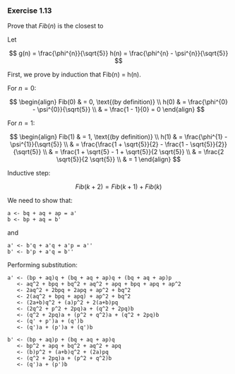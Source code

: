 ### Exercise 1.13

Prove that $Fib(n)$ is the closest to

Let

$$
g(n) = \frac{\phi^{n}}{\sqrt{5}}
h(n) = \frac{\phi^{n} - \psi^{n}}{\sqrt{5}}
$$

First, we prove by induction that Fib(n) = h(n).

For $n = 0$:

$$
\begin{align}
Fib(0) & = 0, \text{(by definition)} \\
h(0) & = \frac{\phi^{0} - \psi^{0}}{\sqrt{5}} \\
     & = \frac{1 - 1}{0} = 0
\end{align}
$$

For $n = 1$:

$$
\begin{align}
Fib(1) & = 1, \text{(by definition)} \\
h(1) & = \frac{\phi^{1} - \psi^{1}}{\sqrt{5}} \\
     & = \frac{\frac{1 + \sqrt{5}}{2} - \frac{1 - \sqrt{5}}{2}}{\sqrt{5}} \\
     & = \frac{1 + \sqrt{5} - 1 + \sqrt{5}}{2 \sqrt{5}} \\
     & = \frac{2 \sqrt{5}}{2 \sqrt{5}} \\
     & = 1
\end{align}
$$

Inductive step:

$$
Fib(k+2) = Fib(k+1) + Fib(k)
$$

We need to show that:

```
a <- bq + aq + ap = a'
b <- bp + aq = b'
```

and

```
a' <- b'q + a'q + a'p = a''
b' <- b'p + a'q = b''
```

Performing substitution:

```
a' <- (bp + aq)q + (bq + aq + ap)q + (bq + aq + ap)p
   <- aq^2 + bpq + bq^2 + aq^2 + apq + bpq + apq + ap^2
   <- 2aq^2 + 2bpq + 2apq + ap^2 + bq^2
   <- 2(aq^2 + bpq + apq) + ap^2 + bq^2
   <- (2a+b)q^2 + (a)p^2 + 2(a+b)pq
   <- (2q^2 + p^2 + 2pq)a + (q^2 + 2pq)b
   <- (q^2 + 2pq)a + (p^2 + q^2)a + (q^2 + 2pq)b
   <- (q' + p')a + (q')b
   <- (q')a + (p')a + (q')b
```

```
b' <- (bp + aq)p + (bq + aq + ap)q
   <- bp^2 + apq + bq^2 + aq^2 + apq
   <- (b)p^2 + (a+b)q^2 + (2a)pq
   <- (q^2 + 2pq)a + (p^2 + q^2)b
   <- (q')a + (p')b
```

